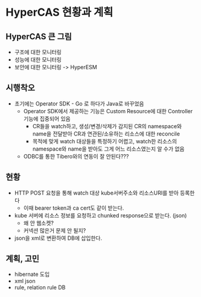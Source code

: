 # HyperCAS 현황과 계획

## HyperCAS 큰 그림

- 구조에 대한 모니터링
- 성능에 대한 모니터링
- 보안에 대한 모니터링 -> HyperESM

## 시행착오

- 초기에는 Operator SDK - Go 로 하다가 Java로 바꾸었음
  - Operator SDK에서 제공하는 기능은 Custom Resource에 대한 Controller 기능에 집중되어 있음
    - CR들을 watch하고, 생성/변경/삭제가 감지된 CR의 namespace와 name을 전달받아 CR과 연관된/소유하는 리소스에 대한 reconcile
    - 목적에 맞게 watch 대상들을 특정하기 어렵고, watch한 리소스의 namespace와 name을 받아도 그게 어느 리소스였는지 알 수가 없음
  - ODBC를 통한 Tibero와의 연동이 잘 안된다???

## 현황

- HTTP POST 요청을 통해 watch 대상 kube서버주소와 리소스URI를 받아 등록한다
  - 이때 bearer token과 ca cert도 같이 받는다.
- kube 서버에 리소스 정보를 요청하고 chunked response으로 받는다. (json)
  - 왜 안 웹소켓?
  - 커넥션 많은거 문제 안 될지?
- json을 xml로 변환하여 DB에 삽입한다.

## 계획, 고민

- hibernate 도입
- xml json
- rule, relation rule DB
